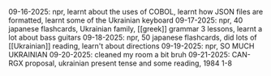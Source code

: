 09-16-2025: npr, learnt about the uses of COBOL, learnt how JSON files are formatted, learnt some of the Ukrainian keyboard
09-17-2025: npr, 40 japanese flashcards, Ukrainian family, [[greek]] grammar 3 lessons, learnt a lot about bass guitars
09-18-2025: npr, 50 japanese flashcards, did lots of [[Ukrainian]] reading, learn't about directions
09-19-2025: npr, SO MUCH UKRAINIAN
09-20-2025: cleaned my room a bit bruh
09-21-2025: CAN-RGX proposal, ukrainian present tense and some reading, 1984 1-8